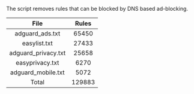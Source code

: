 The script removes rules that can be blocked by DNS based ad-blocking.


| File | Rules |
|:----:|:-----:|
| adguard_ads.txt | 65450 |
| easylist.txt | 27433 |
| adguard_privacy.txt | 25658 |
| easyprivacy.txt | 6270 |
| adguard_mobile.txt | 5072 |
| Total | 129883 |